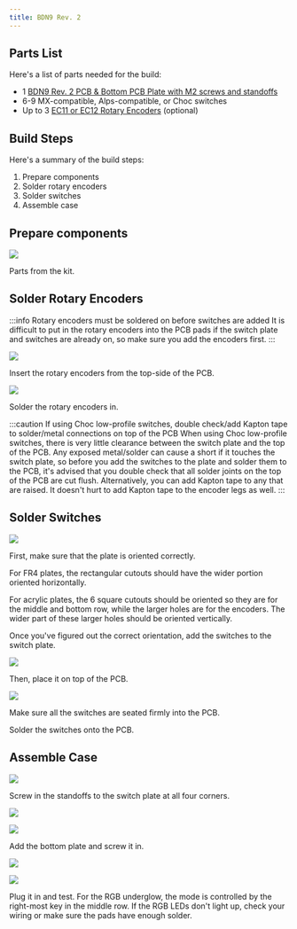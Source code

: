 ```yaml
---
title: BDN9 Rev. 2
---
```


## Parts List

Here's a list of parts needed for the build:

* 1 [BDN9 Rev. 2 PCB & Bottom PCB Plate with M2 screws and standoffs](https://keeb.io/products/bdn9-rev-2-3x3-9-key-macropad-rotary-encoder-and-rgb)
* 6-9 MX-compatible, Alps-compatible, or Choc switches
* Up to 3 [EC11 or EC12 Rotary Encoders](https://keeb.io/products/rotary-encoder-ec11) \(optional)

## Build Steps

Here's a summary of the build steps:

1. Prepare components
2. Solder rotary encoders
3. Solder switches
4. Assemble case

## Prepare components

![](./assets/images/bdn9-rev2/IMG_8814.jpg)

Parts from the kit.

## Solder Rotary Encoders

:::info Rotary encoders must be soldered on before switches are added
It is difficult to put in the rotary encoders into the PCB pads if the switch plate and switches are already on, so make sure you add the encoders first.
:::

![](./assets/images/bdn9-rev2/IMG_8816.jpg)

Insert the rotary encoders from the top-side of the PCB.

![](./assets/images/bdn9-rev2/IMG_8817.jpg)

Solder the rotary encoders in.

:::caution If using Choc low-profile switches, double check/add Kapton tape to solder/metal connections on top of the PCB
When using Choc low-profile switches, there is very little clearance between the switch plate and the top of the PCB. Any exposed metal/solder can cause a short if it touches the switch plate, so before you add the switches to the plate and solder them to the PCB, it's advised that you double check that all solder joints on the top of the PCB are cut flush. Alternatively, you can add Kapton tape to any that are raised. It doesn't hurt to add Kapton tape to the encoder legs as well.
:::

## Solder Switches

![](./assets/images/bdn9-rev2/IMG_8818.jpg)

First, make sure that the plate is oriented correctly.

For FR4 plates, the rectangular cutouts should have the wider portion oriented horizontally.

For acrylic plates, the 6 square cutouts should be oriented so they are for the middle and bottom row, while the larger holes are for the encoders. The wider part of these larger holes should be oriented vertically.

Once you've figured out the correct orientation, add the switches to the switch plate.

![](./assets/images/bdn9-rev2/IMG_8821.jpg)

Then, place it on top of the PCB.

![](./assets/images/bdn9-rev2/IMG_8820.jpg)

Make sure all the switches are seated firmly into the PCB.

Solder the switches onto the PCB.

## Assemble Case

![](./assets/images/bdn9-rev2/IMG_8822.jpg) 

Screw in the standoffs to the switch plate at all four corners.

![](./assets/images/bdn9-rev2/IMG_8823.jpg) 

![](./assets/images/bdn9-rev2/IMG_8824.jpg)

Add the bottom plate and screw it in.

![](./assets/images/bdn9-rev2/IMG_8825.jpg)

![](./assets/images/bdn9-rev2/IMG_8826.jpg)

Plug it in and test. For the RGB underglow, the mode is controlled by the right-most key in the middle row. If the RGB LEDs don't light up, check your wiring or make sure the pads have enough solder.
